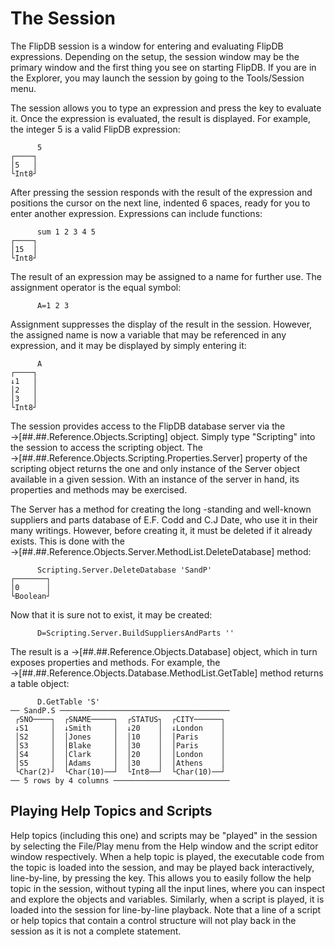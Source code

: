 # The Session

The FlipDB session is a window for entering and evaluating FlipDB expressions. Depending on the
setup, the session window may be the primary window and the first thing you see on starting
FlipDB. If you are in the Explorer, you may launch the session by going to the Tools/Session menu.

The session allows you to type an expression and press the <Enter> key  to evaluate it. Once the
expression is evaluated, the result is displayed. For example, the integer 5 is a valid FlipDB expression:

~~~
      5
┌────┐
│5   │
└Int8┘
~~~

After pressing <Enter> the session responds with the result of the expression and  positions the
cursor on the next line, indented 6 spaces, ready for you to enter another expression. Expressions
can include functions:

~~~
      sum 1 2 3 4 5
┌────┐
│15  │
└Int8┘
~~~

The result of an expression may be assigned to a name for further use. The assignment operator is
the equal symbol:

~~~
      A=1 2 3
~~~

Assignment suppresses the display of the result in the session. However, the assigned name is now a
variable that may be referenced in any expression, and it may be displayed by simply entering it:

~~~
      A
┌────┐
↓1   │
│2   │
│3   │
└Int8┘
~~~

The session provides access to the FlipDB database server via the
→[##.##.Reference.Objects.Scripting] object. Simply type "Scripting" into the session to access
the scripting object. The →[##.##.Reference.Objects.Scripting.Properties.Server] property of the
scripting object returns the one and only instance of the Server object available in a given
session. With an instance of the server in hand, its properties and methods may be exercised.

The Server has a method for creating the long -standing and well-known suppliers and parts database
of E.F. Codd and C.J Date, who use it in their many writings. However, before creating it, it must
be deleted if it already exists. This is done with the
→[##.##.Reference.Objects.Server.MethodList.DeleteDatabase] method:

~~~
      Scripting.Server.DeleteDatabase 'SandP'
┌───────┐
│0      │
└Boolean┘
~~~

Now that it is sure not to exist, it may be created:

~~~
      D=Scripting.Server.BuildSuppliersAndParts ''
~~~

The result is a →[##.##.Reference.Objects.Database] object, which in turn exposes properties and
methods. For example, the →[##.##.Reference.Objects.Database.MethodList.GetTable] method returns
a table object:

~~~
      D.GetTable 'S'
── SandP.S ──────────────────────────────────────
 ┌SNO────┐  ┌SNAME─────┐  ┌STATUS┐  ┌CITY──────┐
 ↓S1     │  ↓Smith     │  ↓20    │  ↓London    │
 │S2     │  │Jones     │  │10    │  │Paris     │
 │S3     │  │Blake     │  │30    │  │Paris     │
 │S4     │  │Clark     │  │20    │  │London    │
 │S5     │  │Adams     │  │30    │  │Athens    │
 └Char(2)┘  └Char(10)──┘  └Int8──┘  └Char(10)──┘
── 5 rows by 4 columns ──────────────────────────
~~~

## Playing Help Topics and Scripts

Help topics (including this one) and scripts may be "played" in the session by selecting the
File/Play menu from the Help window and the script editor window respectively. When a help topic
is played, the executable code from the topic is loaded into the session, and may be played back
interactively, line-by-line, by pressing the <F8> key. This allows you to easily follow the help
topic in the session, without typing all the input lines, where you can inspect and explore the
objects and variables. Similarly, when a script is played, it is loaded into the session for
line-by-line playback. Note that a line of a script or help topics that contain a control
structure will not play back in the session as it is not a complete statement.

